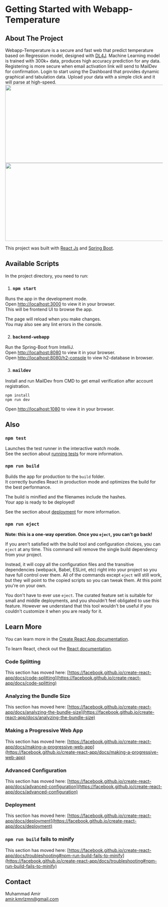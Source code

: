 # Getting Started with Webapp-Temperature
## About The Project

Webapp-Temperature is a secure and fast web that predict temperature based on Regression model, designed with [DL4J](https://github.com/eclipse/deeplearning4j). Machine Learning model is trained with 300k+ data, produces high accuracy prediction for any data. Registering is more secure when email activation link will send to MailDev for confirmation. Login to start using the Dashboard that provides dynamic graphical and tabulation data. Upload your data with a simple click and it will parse at high-speed.\
<img src="https://user-images.githubusercontent.com/94233069/165240908-4953c01f-24f6-4770-8741-f0dc8a6c7e6b.png" width="600" height="250">
<img src="https://user-images.githubusercontent.com/94233069/165241413-0b6de289-e226-4b71-b9fb-1f1e6abfe172.png" width="600" height="250">

This project was built with [React Js](https://github.com/facebook/create-react-app) and [Spring Boot](https://spring.io/projects/spring-boot).

## Available Scripts

In the project directory, you need to run:

1. ### `npm start`

Runs the app in the development mode.\
Open [http://localhost:3000](http://localhost:3000) to view it in your browser.\
This will be frontend UI to browse the app.

The page will reload when you make changes.\
You may also see any lint errors in the console.

2. ### `backend-webapp`
Run the Spring-Boot from IntelliJ.\
Open [http://localhost:8080](http://localhost:8080) to view it in your browser.\
Open [http://localhost:8080/h2-console](http://localhost:8080/h2-console) to view h2-database in browser.

3. ### `maildev`
Install and run MailDev from CMD to get email verification after account registration.
```
npm install
npm run dev
```
Open [http://localhost:1080](http://localhost:1080) to view it in your browser.

## Also
### `npm test`

Launches the test runner in the interactive watch mode.\
See the section about [running tests](https://facebook.github.io/create-react-app/docs/running-tests) for more information.

### `npm run build`

Builds the app for production to the `build` folder.\
It correctly bundles React in production mode and optimizes the build for the best performance.

The build is minified and the filenames include the hashes.\
Your app is ready to be deployed!

See the section about [deployment](https://facebook.github.io/create-react-app/docs/deployment) for more information.

### `npm run eject`

**Note: this is a one-way operation. Once you `eject`, you can't go back!**

If you aren't satisfied with the build tool and configuration choices, you can `eject` at any time. This command will remove the single build dependency from your project.

Instead, it will copy all the configuration files and the transitive dependencies (webpack, Babel, ESLint, etc) right into your project so you have full control over them. All of the commands except `eject` will still work, but they will point to the copied scripts so you can tweak them. At this point you're on your own.

You don't have to ever use `eject`. The curated feature set is suitable for small and middle deployments, and you shouldn't feel obligated to use this feature. However we understand that this tool wouldn't be useful if you couldn't customize it when you are ready for it.

## Learn More

You can learn more in the [Create React App documentation](https://facebook.github.io/create-react-app/docs/getting-started).

To learn React, check out the [React documentation](https://reactjs.org/).

### Code Splitting

This section has moved here: [https://facebook.github.io/create-react-app/docs/code-splitting](https://facebook.github.io/create-react-app/docs/code-splitting)

### Analyzing the Bundle Size

This section has moved here: [https://facebook.github.io/create-react-app/docs/analyzing-the-bundle-size](https://facebook.github.io/create-react-app/docs/analyzing-the-bundle-size)

### Making a Progressive Web App

This section has moved here: [https://facebook.github.io/create-react-app/docs/making-a-progressive-web-app](https://facebook.github.io/create-react-app/docs/making-a-progressive-web-app)

### Advanced Configuration

This section has moved here: [https://facebook.github.io/create-react-app/docs/advanced-configuration](https://facebook.github.io/create-react-app/docs/advanced-configuration)

### Deployment

This section has moved here: [https://facebook.github.io/create-react-app/docs/deployment](https://facebook.github.io/create-react-app/docs/deployment)

### `npm run build` fails to minify

This section has moved here: [https://facebook.github.io/create-react-app/docs/troubleshooting#npm-run-build-fails-to-minify](https://facebook.github.io/create-react-app/docs/troubleshooting#npm-run-build-fails-to-minify)

## Contact
Muhammad Amir\
amir.kmrlzmn@gmail.com
